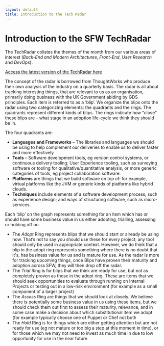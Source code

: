 ```yaml
---
layout: default
title: Introduction to the Tech Radar
---
```


Introduction to the SFW TechRadar
=================================

The TechRadar collates the themes of the month from our various areas of interest 
(*Back-End and Modern Architectures*, *Front-End*, *User Research* and *DevOps*).

[Access the latest version of the TechRadar here](http://sfwtechradar.azurewebsites.net/)

The concept of the radar is borrowed from ThoughtWorks who produce their own analysis of the industry on a quarterly basis. The radar is all about tracking interesting things, that are relevant to us as an organisation, primarily doing business with the UK Government abiding by GDS principles. Each item is referred to as a ‘blip’. We organize the blips onto the radar using two categorizing elements: the quadrants and the rings. The quadrants represent different kinds of blips. The rings indicate how "close" these blips are - what stage in an adoption life-cycle we think they should be in. 

The four quadrants are:

* **Languages and Frameworks** – The libraries and languages we should be using to help complement our deliveries to enable us to deliver faster and more effectively
* **Tools** – Software development tools, eg version control systems, or continuous delivery tooling; User Experience tooling, such as surveying software or tooling for qualitative/quantitative analysis, or more generic categories of tools, eg project collaboration software.
* **Platforms** are things that we build software on top of: for example, virtual platforms like the JVM or generic kinds of platforms like hybrid clouds.
* **Techniques** include elements of a software development process, such as experience design; and ways of structuring software, such as micro-services.

Each ‘blip’ on the graph represents something for an item which has or should have some business value in us either adopting, trialling, assessing or holding off on.

* The *Adopt* Ring represents blips that we should start or already be using now. That’s not to say you should use these for every project; any tool should only be used in appropriate context. However, we do think that a blip in the adopt ring represents something where there is no doubt that it's, has business value for us and is mature for use. As the radar is more for tracking upcoming things, once Blips have proven their maturity and adoption across SFW, they will then drop off the radar. 
* The *Trial* Ring is for blips that we think are ready for use, but not as completely proven as those in the adopt ring. These are items that we should seek opportunities to evaluate through running on Internal Projects or testing out in a low-risk environment (for example as a small component of a larger project)
* The *Assess* Ring are things that we should look at closely. We believe there is potentially some business value in us using these items, but we should check them out first to assess their maturity, relevance, and in some case make a decision about which substitutional item we adopt (for example  typically choose one of Puppet or Chef not both
* The *Hold* Ring is for things which are either getting attention but are not ready for use (eg not mature or too big a step at this moment in time), or for those which we may not need to invest as much time in due to low opportunity for use in the near future. 